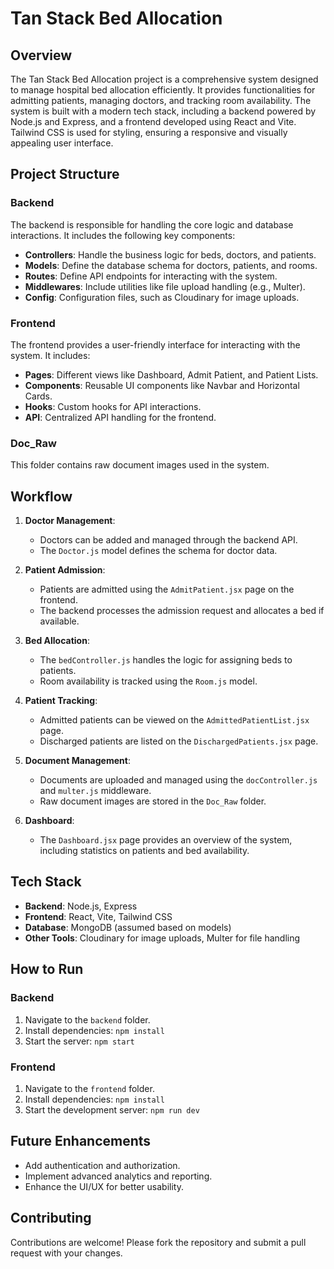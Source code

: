 # Tan Stack Bed Allocation

## Overview
The Tan Stack Bed Allocation project is a comprehensive system designed to manage hospital bed allocation efficiently. It provides functionalities for admitting patients, managing doctors, and tracking room availability. The system is built with a modern tech stack, including a backend powered by Node.js and Express, and a frontend developed using React and Vite. Tailwind CSS is used for styling, ensuring a responsive and visually appealing user interface.

## Project Structure

### Backend
The backend is responsible for handling the core logic and database interactions. It includes the following key components:
- **Controllers**: Handle the business logic for beds, doctors, and patients.
- **Models**: Define the database schema for doctors, patients, and rooms.
- **Routes**: Define API endpoints for interacting with the system.
- **Middlewares**: Include utilities like file upload handling (e.g., Multer).
- **Config**: Configuration files, such as Cloudinary for image uploads.

### Frontend
The frontend provides a user-friendly interface for interacting with the system. It includes:
- **Pages**: Different views like Dashboard, Admit Patient, and Patient Lists.
- **Components**: Reusable UI components like Navbar and Horizontal Cards.
- **Hooks**: Custom hooks for API interactions.
- **API**: Centralized API handling for the frontend.

### Doc_Raw
This folder contains raw document images used in the system.

## Workflow

1. **Doctor Management**:
   - Doctors can be added and managed through the backend API.
   - The `Doctor.js` model defines the schema for doctor data.

2. **Patient Admission**:
   - Patients are admitted using the `AdmitPatient.jsx` page on the frontend.
   - The backend processes the admission request and allocates a bed if available.

3. **Bed Allocation**:
   - The `bedController.js` handles the logic for assigning beds to patients.
   - Room availability is tracked using the `Room.js` model.

4. **Patient Tracking**:
   - Admitted patients can be viewed on the `AdmittedPatientList.jsx` page.
   - Discharged patients are listed on the `DischargedPatients.jsx` page.

5. **Document Management**:
   - Documents are uploaded and managed using the `docController.js` and `multer.js` middleware.
   - Raw document images are stored in the `Doc_Raw` folder.

6. **Dashboard**:
   - The `Dashboard.jsx` page provides an overview of the system, including statistics on patients and bed availability.

## Tech Stack
- **Backend**: Node.js, Express
- **Frontend**: React, Vite, Tailwind CSS
- **Database**: MongoDB (assumed based on models)
- **Other Tools**: Cloudinary for image uploads, Multer for file handling

## How to Run

### Backend
1. Navigate to the `backend` folder.
2. Install dependencies: `npm install`
3. Start the server: `npm start`

### Frontend
1. Navigate to the `frontend` folder.
2. Install dependencies: `npm install`
3. Start the development server: `npm run dev`

## Future Enhancements
- Add authentication and authorization.
- Implement advanced analytics and reporting.
- Enhance the UI/UX for better usability.

## Contributing
Contributions are welcome! Please fork the repository and submit a pull request with your changes.